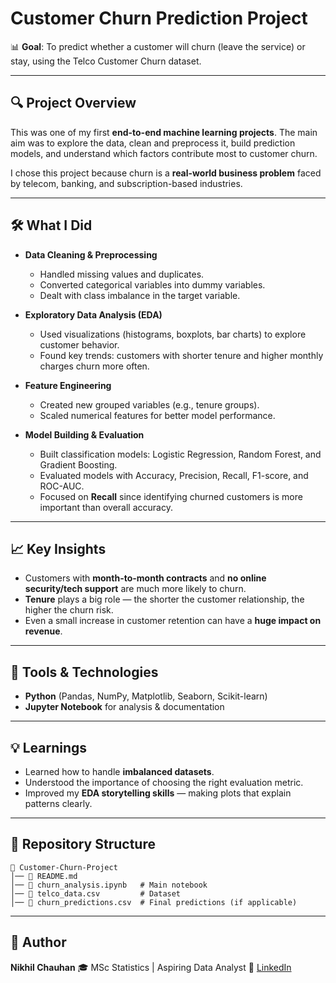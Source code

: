 

# Customer Churn Prediction Project

📊 **Goal**: To predict whether a customer will churn (leave the service) or stay, using the Telco Customer Churn dataset.

---

## 🔍 Project Overview

This was one of my first **end-to-end machine learning projects**. The main aim was to explore the data, clean and preprocess it, build prediction models, and understand which factors contribute most to customer churn. 

I chose this project because churn is a **real-world business problem** faced by telecom, banking, and subscription-based industries.

---

## 🛠️ What I Did

* **Data Cleaning & Preprocessing**

  * Handled missing values and duplicates.
  * Converted categorical variables into dummy variables.
  * Dealt with class imbalance in the target variable.

* **Exploratory Data Analysis (EDA)**

  * Used visualizations (histograms, boxplots, bar charts) to explore customer behavior.
  * Found key trends: customers with shorter tenure and higher monthly charges churn more often.

* **Feature Engineering**

  * Created new grouped variables (e.g., tenure groups).
  * Scaled numerical features for better model performance.

* **Model Building & Evaluation**

  * Built classification models: Logistic Regression, Random Forest, and Gradient Boosting.
  * Evaluated models with Accuracy, Precision, Recall, F1-score, and ROC-AUC.
  * Focused on **Recall** since identifying churned customers is more important than overall accuracy.

---

## 📈 Key Insights

* Customers with **month-to-month contracts** and **no online security/tech support** are much more likely to churn.
* **Tenure** plays a big role — the shorter the customer relationship, the higher the churn risk.
* Even a small increase in customer retention can have a **huge impact on revenue**.

---

## 🚀 Tools & Technologies

* **Python** (Pandas, NumPy, Matplotlib, Seaborn, Scikit-learn)
* **Jupyter Notebook** for analysis & documentation

---

## 💡 Learnings

* Learned how to handle **imbalanced datasets**.
* Understood the importance of choosing the right evaluation metric.
* Improved my **EDA storytelling skills** — making plots that explain patterns clearly.

---

## 📂 Repository Structure

```
📁 Customer-Churn-Project
│── 📄 README.md
│── 📄 churn_analysis.ipynb   # Main notebook
│── 📄 telco_data.csv         # Dataset
│── 📄 churn_predictions.csv  # Final predictions (if applicable)
```

---

## 👤 Author

**Nikhil Chauhan**
🎓 MSc Statistics | Aspiring Data Analyst
🔗 [LinkedIn](https://www.linkedin.com/in/nikhil-chauhan-755858371/)


